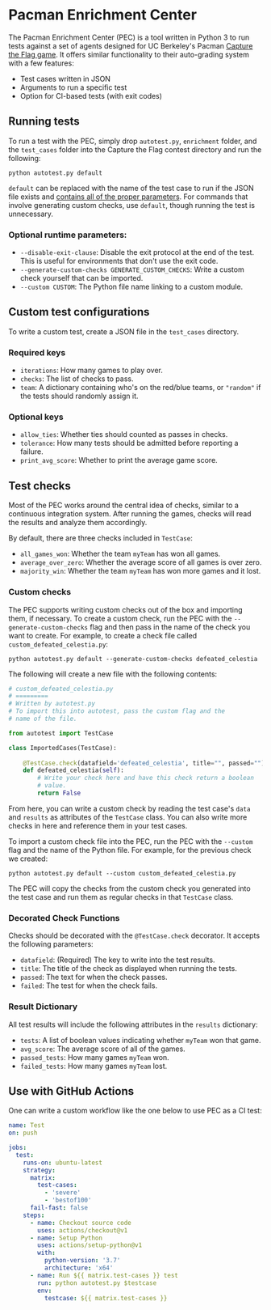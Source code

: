 # Pacman Enrichment Center

The Pacman Enrichment Center (PEC) is a tool written in Python 3 to run tests against a set of agents designed for UC Berkeley's Pacman [Capture the Flag game](http://ai.berkeley.edu/contest.html). It offers similar functionality to their auto-grading system with a few features:

- Test cases written in JSON
- Arguments to run a specific test
- Option for CI-based tests (with exit codes)

## Running tests

To run a test with the PEC, simply drop `autotest.py`, `enrichment` folder, and the `test_cases` folder into the Capture the Flag contest directory and run the following:

```
python autotest.py default
```

`default` can be replaced with the name of the test case to run if the JSON file exists and [contains all of the proper parameters](#custom-test-configurations). For commands that involve generating custom checks, use `default`, though running the test is unnecessary.

### Optional runtime parameters:

- `--disable-exit-clause`: Disable the exit protocol at the end of the test. This is useful for environments that don't use the exit code.
- `--generate-custom-checks GENERATE_CUSTOM_CHECKS`: Write a custom check yourself that can be imported.
- `--custom CUSTOM`: The Python file name linking to a custom module.

## Custom test configurations

To write a custom test, create a JSON file in the `test_cases` directory.

### Required keys

- `iterations`: How many games to play over.
- `checks`: The list of checks to pass.
- `team`: A dictionary containing who's on the red/blue teams, or `"random"` if the tests should randomly assign it.

### Optional keys
- `allow_ties`: Whether ties should counted as passes in checks.
- `tolerance`: How many tests should be admitted before reporting a failure.
- `print_avg_score`: Whether to print the average game score.

## Test checks

Most of the PEC works around the central idea of checks, similar to a continuous integration system. After running the games, checks will read the results and analyze them accordingly.

By default, there are three checks included in `TestCase`:

- `all_games_won`: Whether the team `myTeam` has won all games.
- `average_over_zero`: Whether the average score of all games is over zero.
- `majority_win`: Whether the team `myTeam` has won more games and it lost.

### Custom checks

The PEC supports writing custom checks out of the box and importing them, if necessary. To create a custom check, run the PEC with the `--generate-custom-checks` flag and then pass in the name of the check you want to create. For example, to create a check file called `custom_defeated_celestia.py`:

```
python autotest.py default --generate-custom-checks defeated_celestia
```

The following will create a new file with the following contents:

```python
# custom_defeated_celestia.py
# =========
# Written by autotest.py
# To import this into autotest, pass the custom flag and the
# name of the file.

from autotest import TestCase

class ImportedCases(TestCase):
    
    @TestCase.check(datafield='defeated_celestia', title="", passed="")
    def defeated_celestia(self):
        # Write your check here and have this check return a boolean
        # value.
        return False
```

From here, you can write a custom check by reading the test case's `data` and `results` as attributes of the `TestCase` class. You can also write more checks in here and reference them in your test cases.

To import a custom check file into the PEC, run the PEC with the `--custom` flag and the name of the Python file. For example, for the previous check we created:

```
python autotest.py default --custom custom_defeated_celestia.py
```

The PEC will copy the checks from the custom check you generated into the test case and run them as regular checks in that `TestCase` class.

### Decorated Check Functions

Checks should be decorated with the `@TestCase.check` decorator. It accepts the following parameters:

- `datafield`: (Required) The key to write into the test results.
- `title`: The title of the check as displayed when running the tests.
- `passed`: The text for when the check passes.
- `failed`: The test for when the check fails.

### Result Dictionary

All test results will include the following attributes in the `results` dictionary:

- `tests`: A list of boolean values indicating whether `myTeam` won that game.
- `avg_score`: The average score of all of the games.
- `passed_tests`: How many games `myTeam` won.
- `failed_tests`: How many games `myTeam` lost.


## Use with GitHub Actions

One can write a custom workflow like the one below to use PEC as a CI test:

```yml
name: Test
on: push

jobs:
  test:
    runs-on: ubuntu-latest
    strategy:
      matrix:
        test-cases:
          - 'severe'
          - 'bestof100'
      fail-fast: false
    steps:
      - name: Checkout source code
        uses: actions/checkout@v1
      - name: Setup Python
        uses: actions/setup-python@v1
        with:
          python-version: '3.7'
          architecture: 'x64'
      - name: Run ${{ matrix.test-cases }} test
        run: python autotest.py $testcase
        env:
          testcase: ${{ matrix.test-cases }}
```